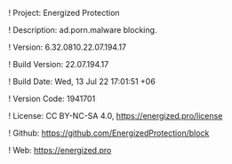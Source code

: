 ! Project: Energized Protection

! Description: ad.porn.malware blocking.

! Version: 6.32.0810.22.07.194.17

! Build Version: 22.07.194.17

! Build Date: Wed, 13 Jul 22 17:01:51 +06

! Version Code: 1941701

! License: CC BY-NC-SA 4.0, https://energized.pro/license

! Github: https://github.com/EnergizedProtection/block

! Web: https://energized.pro
